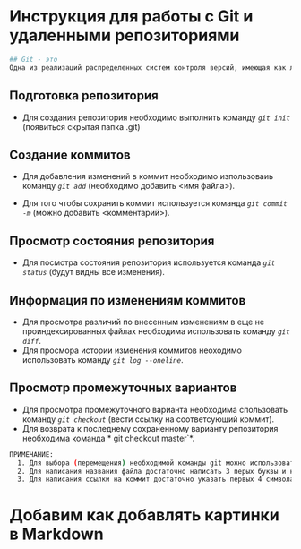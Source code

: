 # Инструкция для работы с Git и удаленными репозиториями

```sh
## Git - это
Одна из реализаций распределенных систем контроля версий, имеющая как локальные, так и удаленные репозитории.
```
## Подготовка репозитория 
 * Для создания репозитория необходимо выполнить команду *`git init`* (появиться скрытая папка .git)

## Создание коммитов
 * Для добавления изменений в коммит необходимо изпользоваиь команду *`git add`* (необходимо добавить <имя файла>). 

 * Для того чтобы сохранить коммит используется команда *`git commit -m`* (можно добавить <комментарий>).

 ## Просмотр состояния репозитория
  * Для посмотра  состояния репозитория используется команда *`git status`* (будут видны все изменения).

## Информация по  изменениям коммитов
 * Для просмотра различий по внесенным изменениям в еще не проиндексированных файлах необходима использовать команду *`git diff`*.
 * Для просмора истории изменения коммитов неоходимо использовать команду *`git log --oneline`*.
## Просмотр промежуточных вариантов
 * Для просмотра промежуточного варианта необходима спользовать команду *`git checkout`* (вести ссылку на соответсующий коммит).
  * Для возврата к последнему сохраненному варианту репозитория необходима команда *    git checkout master`*.
```sh
ПРИМЕЧАНИЕ:
  1. Для выбора (перемещения) необходимой команды git можно использовать клавиши со стрелками.
  2. Для написания названия файла достаточно написать 3 перых буквы и нажать tab.
  3. Для написания ссылки на коммит достаточно указать первых 4 символа. 
  ```
# Добавим как добавлять картинки в Markdown